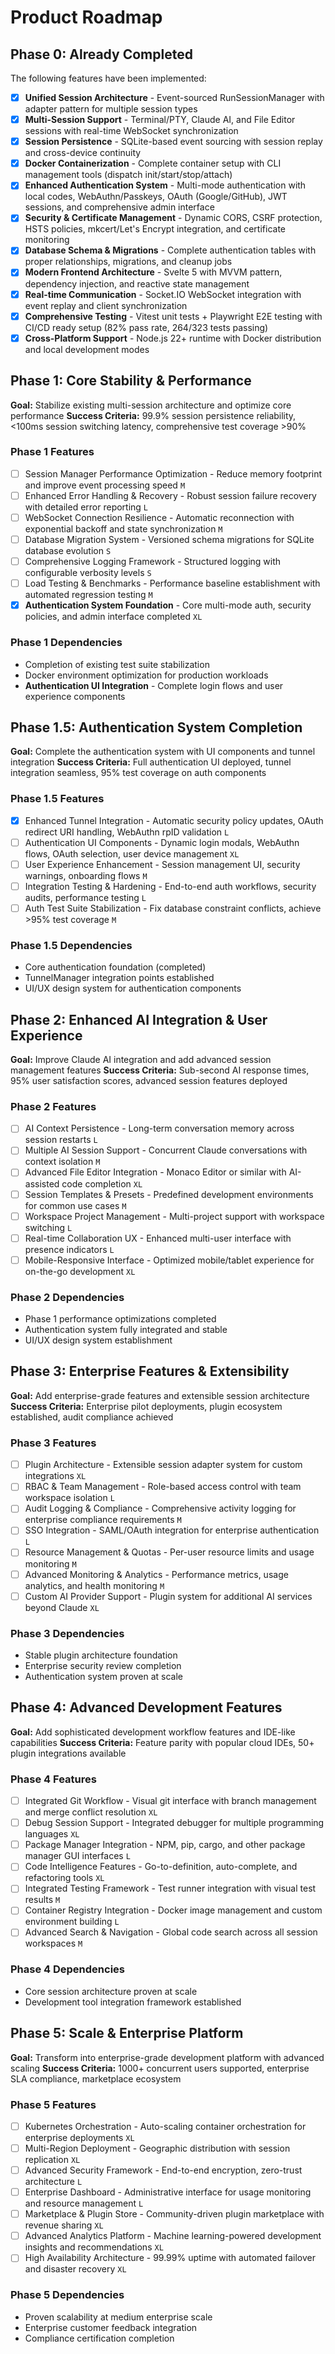 # Product Roadmap

## Phase 0: Already Completed

The following features have been implemented:

- [x] **Unified Session Architecture** - Event-sourced RunSessionManager with adapter pattern for multiple session types
- [x] **Multi-Session Support** - Terminal/PTY, Claude AI, and File Editor sessions with real-time WebSocket synchronization
- [x] **Session Persistence** - SQLite-based event sourcing with session replay and cross-device continuity
- [x] **Docker Containerization** - Complete container setup with CLI management tools (dispatch init/start/stop/attach)
- [x] **Enhanced Authentication System** - Multi-mode authentication with local codes, WebAuthn/Passkeys, OAuth (Google/GitHub), JWT sessions, and comprehensive admin interface
- [x] **Security & Certificate Management** - Dynamic CORS, CSRF protection, HSTS policies, mkcert/Let's Encrypt integration, and certificate monitoring
- [x] **Database Schema & Migrations** - Complete authentication tables with proper relationships, migrations, and cleanup jobs
- [x] **Modern Frontend Architecture** - Svelte 5 with MVVM pattern, dependency injection, and reactive state management
- [x] **Real-time Communication** - Socket.IO WebSocket integration with event replay and client synchronization
- [x] **Comprehensive Testing** - Vitest unit tests + Playwright E2E testing with CI/CD ready setup (82% pass rate, 264/323 tests passing)
- [x] **Cross-Platform Support** - Node.js 22+ runtime with Docker distribution and local development modes

## Phase 1: Core Stability & Performance

**Goal:** Stabilize existing multi-session architecture and optimize core performance
**Success Criteria:** 99.9% session persistence reliability, <100ms session switching latency, comprehensive test coverage >90%

### Phase 1 Features

- [ ] Session Manager Performance Optimization - Reduce memory footprint and improve event processing speed `M`
- [ ] Enhanced Error Handling & Recovery - Robust session failure recovery with detailed error reporting `L`
- [ ] WebSocket Connection Resilience - Automatic reconnection with exponential backoff and state synchronization `M`
- [ ] Database Migration System - Versioned schema migrations for SQLite database evolution `S`
- [ ] Comprehensive Logging Framework - Structured logging with configurable verbosity levels `S`
- [ ] Load Testing & Benchmarks - Performance baseline establishment with automated regression testing `M`
- [x] **Authentication System Foundation** - Core multi-mode auth, security policies, and admin interface completed `XL`

### Phase 1 Dependencies

- Completion of existing test suite stabilization
- Docker environment optimization for production workloads
- **Authentication UI Integration** - Complete login flows and user experience components

## Phase 1.5: Authentication System Completion

**Goal:** Complete the authentication system with UI components and tunnel integration
**Success Criteria:** Full authentication UI deployed, tunnel integration seamless, 95% test coverage on auth components

### Phase 1.5 Features

- [x] Enhanced Tunnel Integration - Automatic security policy updates, OAuth redirect URI handling, WebAuthn rpID validation `L`
- [ ] Authentication UI Components - Dynamic login modals, WebAuthn flows, OAuth selection, user device management `XL`
- [ ] User Experience Enhancement - Session management UI, security warnings, onboarding flows `M`
- [ ] Integration Testing & Hardening - End-to-end auth workflows, security audits, performance testing `L`
- [ ] Auth Test Suite Stabilization - Fix database constraint conflicts, achieve >95% test coverage `M`

### Phase 1.5 Dependencies

- Core authentication foundation (completed)
- TunnelManager integration points established
- UI/UX design system for authentication components

## Phase 2: Enhanced AI Integration & User Experience

**Goal:** Improve Claude AI integration and add advanced session management features
**Success Criteria:** Sub-second AI response times, 95% user satisfaction scores, advanced session features deployed

### Phase 2 Features

- [ ] AI Context Persistence - Long-term conversation memory across session restarts `L`
- [ ] Multiple AI Session Support - Concurrent Claude conversations with context isolation `M`
- [ ] Advanced File Editor Integration - Monaco Editor or similar with AI-assisted code completion `XL`
- [ ] Session Templates & Presets - Predefined development environments for common use cases `M`
- [ ] Workspace Project Management - Multi-project support with workspace switching `L`
- [ ] Real-time Collaboration UX - Enhanced multi-user interface with presence indicators `L`
- [ ] Mobile-Responsive Interface - Optimized mobile/tablet experience for on-the-go development `XL`

### Phase 2 Dependencies

- Phase 1 performance optimizations completed
- Authentication system fully integrated and stable
- UI/UX design system establishment

## Phase 3: Enterprise Features & Extensibility

**Goal:** Add enterprise-grade features and extensible session architecture
**Success Criteria:** Enterprise pilot deployments, plugin ecosystem established, audit compliance achieved

### Phase 3 Features

- [ ] Plugin Architecture - Extensible session adapter system for custom integrations `XL`
- [ ] RBAC & Team Management - Role-based access control with team workspace isolation `L`
- [ ] Audit Logging & Compliance - Comprehensive activity logging for enterprise compliance requirements `M`
- [ ] SSO Integration - SAML/OAuth integration for enterprise authentication `L`
- [ ] Resource Management & Quotas - Per-user resource limits and usage monitoring `M`
- [ ] Advanced Monitoring & Analytics - Performance metrics, usage analytics, and health monitoring `M`
- [ ] Custom AI Provider Support - Plugin system for additional AI services beyond Claude `XL`

### Phase 3 Dependencies

- Stable plugin architecture foundation
- Enterprise security review completion
- Authentication system proven at scale

## Phase 4: Advanced Development Features

**Goal:** Add sophisticated development workflow features and IDE-like capabilities
**Success Criteria:** Feature parity with popular cloud IDEs, 50+ plugin integrations available

### Phase 4 Features

- [ ] Integrated Git Workflow - Visual git interface with branch management and merge conflict resolution `XL`
- [ ] Debug Session Support - Integrated debugger for multiple programming languages `XL`
- [ ] Package Manager Integration - NPM, pip, cargo, and other package manager GUI interfaces `L`
- [ ] Code Intelligence Features - Go-to-definition, auto-complete, and refactoring tools `XL`
- [ ] Integrated Testing Framework - Test runner integration with visual test results `M`
- [ ] Container Registry Integration - Docker image management and custom environment building `L`
- [ ] Advanced Search & Navigation - Global code search across all session workspaces `M`

### Phase 4 Dependencies

- Core session architecture proven at scale
- Development tool integration framework established

## Phase 5: Scale & Enterprise Platform

**Goal:** Transform into enterprise-grade development platform with advanced scaling
**Success Criteria:** 1000+ concurrent users supported, enterprise SLA compliance, marketplace ecosystem

### Phase 5 Features

- [ ] Kubernetes Orchestration - Auto-scaling container orchestration for enterprise deployments `XL`
- [ ] Multi-Region Deployment - Geographic distribution with session replication `XL`
- [ ] Advanced Security Framework - End-to-end encryption, zero-trust architecture `L`
- [ ] Enterprise Dashboard - Administrative interface for usage monitoring and resource management `L`
- [ ] Marketplace & Plugin Store - Community-driven plugin marketplace with revenue sharing `XL`
- [ ] Advanced Analytics Platform - Machine learning-powered development insights and recommendations `XL`
- [ ] High Availability Architecture - 99.99% uptime with automated failover and disaster recovery `XL`

### Phase 5 Dependencies

- Proven scalability at medium enterprise scale
- Enterprise customer feedback integration
- Compliance certification completion

